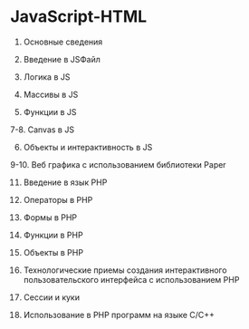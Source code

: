 # JavaScript-HTML

1. Основные сведения

2. Введение в JSФайл

3. Логика в JS

4. Массивы в JS

5. Функции в JS

7-8. Canvas в JS

6. Объекты и интерактивность в JS

9-10. Веб графика с использованием библиотеки Paper

11. Введение в язык PHP

12. Операторы в РHP

13. Формы в РHP

14. Функции в РHP

15. Объекты в РHP

16. Технологические приемы создания интерактивного пользовательского интерфейса с использованием PHP

17. Сессии и куки

18. Использование в РHP программ на языке C/С++

